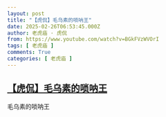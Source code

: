 ```yaml
---
layout: post
title: "【虎侃】毛乌素的唢呐王"
date: 2025-02-26T06:53:45.000Z
author: 老虎庙 · 虎侃
from: https://www.youtube.com/watch?v=BGkFVzWVOrI
tags: [ 老虎庙 ]
comments: True
categories: [ 老虎庙 ]
---
```

<!--1740552825000-->
[【虎侃】毛乌素的唢呐王](https://www.youtube.com/watch?v=BGkFVzWVOrI)
------

<div>
毛乌素的唢呐王
</div>
